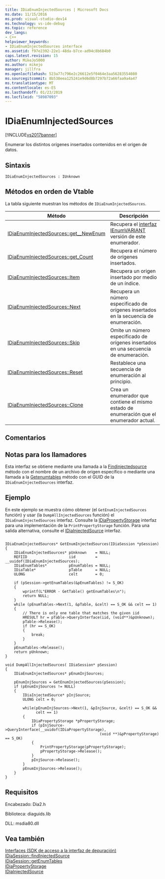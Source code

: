 ```yaml
---
title: IDiaEnumInjectedSources | Microsoft Docs
ms.date: 11/15/2016
ms.prod: visual-studio-dev14
ms.technology: vs-ide-debug
ms.topic: reference
dev_langs:
- C++
helpviewer_keywords:
- IDiaEnumInjectedSources interface
ms.assetid: f97e2392-22e1-48da-b7ce-ad94c8b684b0
caps.latest.revision: 15
author: MikeJo5000
ms.author: mikejo
manager: jillfra
ms.openlocfilehash: 523a77c796e2c26612e5f0464e3aa56283554080
ms.sourcegitcommit: 8b538eea125241e9d6d8b7297b72a66faa9a4a47
ms.translationtype: MT
ms.contentlocale: es-ES
ms.lasthandoff: 01/23/2019
ms.locfileid: "58987093"
---
```

# <a name="idiaenuminjectedsources"></a>IDiaEnumInjectedSources
[!INCLUDE[vs2017banner](../../includes/vs2017banner.md)]

Enumerar los distintos orígenes insertados contenidos en el origen de datos.  
  
## <a name="syntax"></a>Sintaxis  
  
```  
IDiaEnumInjectedSources : IUnknown  
```  
  
## <a name="methods-in-vtable-order"></a>Métodos en orden de Vtable  
 La tabla siguiente muestran los métodos de `IDiaEnumInjectedSources`.  
  
|Método|Descripción|  
|------------|-----------------|  
|[IDiaEnumInjectedSources::get__NewEnum](../../debugger/debug-interface-access/idiaenuminjectedsources-get-newenum.md)|Recupera el [interfaz IEnumVARIANT](http://msdn.microsoft.com/139e3c93-faef-4003-9079-e0e94494db3e) versión de este enumerador.|  
|[IDiaEnumInjectedSources::get_Count](../../debugger/debug-interface-access/idiaenuminjectedsources-get-count.md)|Recupera el número de orígenes insertados.|  
|[IDiaEnumInjectedSources::Item](../../debugger/debug-interface-access/idiaenuminjectedsources-item.md)|Recupera un origen insertado por medio de un índice.|  
|[IDiaEnumInjectedSources::Next](../../debugger/debug-interface-access/idiaenuminjectedsources-next.md)|Recupera un número especificado de orígenes insertados en la secuencia de enumeración.|  
|[IDiaEnumInjectedSources::Skip](../../debugger/debug-interface-access/idiaenuminjectedsources-skip.md)|Omite un número especificado de orígenes insertados en una secuencia de enumeración.|  
|[IDiaEnumInjectedSources::Reset](../../debugger/debug-interface-access/idiaenuminjectedsources-reset.md)|Restablece una secuencia de enumeración al principio.|  
|[IDiaEnumInjectedSources::Clone](../../debugger/debug-interface-access/idiaenuminjectedsources-clone.md)|Crea un enumerador que contiene el mismo estado de enumeración que el enumerador actual.|  
  
## <a name="remarks"></a>Comentarios  
  
## <a name="notes-for-callers"></a>Notas para los llamadores  
 Esta interfaz se obtiene mediante una llamada a la [Findinjectedsource](../../debugger/debug-interface-access/idiasession-findinjectedsource.md) método con el nombre de un archivo de origen específico o mediante una llamada a la [Getenumtables](../../debugger/debug-interface-access/idiasession-getenumtables.md) método con el GUID de la `IDiaEnumInjectedSources` interfaz.  
  
## <a name="example"></a>Ejemplo  
 En este ejemplo se muestra cómo obtener (el `GetEnumInjectedSources` función) y usar (la `DumpAllInjectedSources` función) el `IDiaEnumInjectedSources` interfaz. Consulte la [IDiaPropertyStorage](../../debugger/debug-interface-access/idiapropertystorage.md) interfaz para una implementación de la `PrintPropertyStorage` función. Para una salida alternativa, consulte el [IDiaInjectedSource](../../debugger/debug-interface-access/idiainjectedsource.md) interfaz.  
  
```cpp#  
  
IDiaEnumInjectedSources* GetEnumInjectedSources(IDiaSession *pSession)  
{  
    IDiaEnumInjectedSources* pUnknown    = NULL;  
    REFIID                   iid         = __uuidof(IDiaEnumInjectedSources);  
    IDiaEnumTables*          pEnumTables = NULL;  
    IDiaTable*               pTable      = NULL;  
    ULONG                    celt        = 0;  
  
    if (pSession->getEnumTables(&pEnumTables) != S_OK)  
    {  
        wprintf(L"ERROR - GetTable() getEnumTables\n");  
        return NULL;  
    }  
    while (pEnumTables->Next(1, &pTable, &celt) == S_OK && celt == 1)  
    {  
        // There is only one table that matches the given iid  
        HRESULT hr = pTable->QueryInterface(iid, (void**)&pUnknown);  
        pTable->Release();  
        if (hr == S_OK)  
        {  
            break;  
        }  
    }  
    pEnumTables->Release();  
    return pUnknown;  
}  
  
void DumpAllInjectedSources( IDiaSession* pSession)  
{  
    IDiaEnumInjectedSources* pEnumInjSources;  
  
    pEnumInjSources = GetEnumInjectedSources(pSession);  
    if (pEnumInjSources != NULL)  
    {  
        IDiaInjectedSource* pInjSource;  
        ULONG celt = 0;  
  
        while(pEnumInjSources->Next(1, &pInjSource, &celt) == S_OK &&  
              celt == 1)  
        {  
            IDiaPropertyStorage *pPropertyStorage;  
            if (pInjSource->QueryInterface(__uuidof(IDiaPropertyStorage),  
                                           (void **)&pPropertyStorage) == S_OK)  
            {  
                PrintPropertyStorage(pPropertyStorage);  
                pPropertyStorage->Release();  
            }  
            pInjSource->Release();  
        }  
        pEnumInjSources->Release();  
    }  
}  
```  
  
## <a name="requirements"></a>Requisitos  
 Encabezado: Dia2.h  
  
 Biblioteca: diaguids.lib  
  
 DLL: msdia80.dll  
  
## <a name="see-also"></a>Vea también  
 [Interfaces (SDK de acceso a la interfaz de depuración)](../../debugger/debug-interface-access/interfaces-debug-interface-access-sdk.md)   
 [IDiaSession::findInjectedSource](../../debugger/debug-interface-access/idiasession-findinjectedsource.md)   
 [IDiaSession::getEnumTables](../../debugger/debug-interface-access/idiasession-getenumtables.md)   
 [IDiaPropertyStorage](../../debugger/debug-interface-access/idiapropertystorage.md)   
 [IDiaInjectedSource](../../debugger/debug-interface-access/idiainjectedsource.md)
